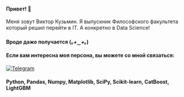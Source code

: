 #### Привет! 👋

 Меня зовут Виктор Кузьмин. Я выпускник Философского факультета который решил перейти в IT. А конкретно в Data Science!  

#### Вроде даже получается (｡◕‿◕｡) 

#### Если вам интересна моя персона, вы можете со мной связаться:
[![Telegram](https://img.shields.io/badge/-Telegram-090909?style=for-the-badge&logo=telegram&logoColor=27A0D9)](https://t.me/viktorgera)

#### Python, Pandas, Numpy, Matplotlib, SciPy, Scikit-learn, CatBoost, LightGBM

